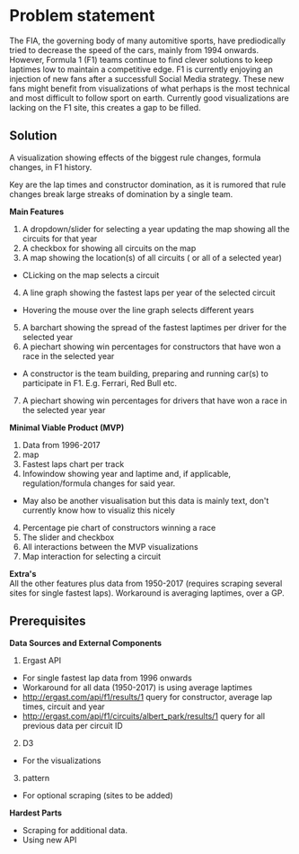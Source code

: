 # Problem statement

The FIA, the governing body of many automitive sports, have prediodically tried to decrease the speed of the cars, mainly from 1994 onwards. However, 
Formula 1 (F1) teams continue to find clever solutions to keep laptimes low to maintain a competitive edge. F1 is currently enjoying an 
injection of new fans after a successfull Social Media strategy. These new fans might benefit from visualizations of what perhaps is the most 
technical and most difficult to follow sport on earth. Currently good visualizations are lacking on the F1 site, this creates a gap to be filled.

## Solution

A visualization showing effects of the biggest rule changes, formula changes, in F1 history.

Key are the lap times and constructor domination, as it is rumored that rule changes break large streaks of domination by a single team.

**Main Features**
1. A dropdown/slider for selecting a year updating the map showing all the circuits for that year
2. A checkbox for showing all circuits on the map
3. A map showing the location(s) of all circuits ( or all of a selected year)
* CLicking on the map selects a circuit
4. A line graph showing the fastest laps per year of the selected circuit
* Hovering the mouse over the line graph selects different years
5. A barchart showing the spread of the fastest laptimes per driver for the selected year
6. A piechart showing win percentages for constructors that have won a race in the selected year
* A constructor is the team building, preparing and running car(s) to participate in F1. E.g. Ferrari, Red Bull etc.
7. A piechart showing win percentages for drivers that have won a race in the selected year year

**Minimal Viable Product (MVP)**
1. Data from 1996-2017
2. map
3. Fastest laps chart per track
4. Infowindow showing year and laptime and, if applicable, regulation/formula changes for said year.
* May also be another visualisation but this data is mainly text, don't currently know how to visualiz this nicely
4. Percentage pie chart of constructors winning a race
5. The slider and checkbox
6. All interactions between the MVP visualizations
7. Map interaction for selecting a circuit

**Extra's**\
 All the other features plus data from 1950-2017 (requires scraping several sites for single fastest laps).
 Workaround is averaging laptimes, over a GP.
 
 ## Prerequisites

**Data Sources and External Components**
1. Ergast API
* For single fastest lap data from 1996 onwards
* Workaround for all data (1950-2017) is using average laptimes
* http://ergast.com/api/f1/results/1 query for constructor, average lap times, circuit and year
* http://ergast.com/api/f1/circuits/albert_park/results/1 query for all previous data per circuit ID
2. D3
* For the visualizations
3. pattern
* For optional scraping (sites to be added)

**Hardest Parts**
* Scraping for additional data.
* Using new API

